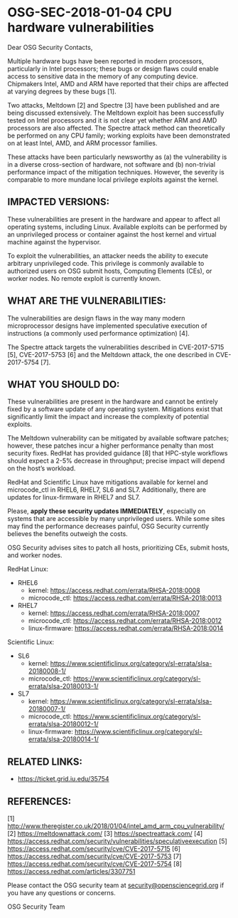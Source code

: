 # OSG-SEC-2018-01-04 CPU hardware vulnerabilities

Dear OSG Security Contacts,

Multiple hardware bugs have been reported in modern processors, particularly in Intel processors; these bugs or design flaws could enable access to sensitive data in the memory of any computing device. Chipmakers Intel, AMD and ARM have reported that their chips are affected at varying degrees by these bugs [1]. 

Two attacks, Meltdown [2] and Spectre [3] have been published and are being discussed extensively. The Meltdown exploit has been successfully tested on Intel processors and it is not clear yet whether ARM and AMD processors are also affected. The Spectre attack method can theoretically be performed on any CPU family; working exploits have been demonstrated on at least Intel, AMD, and ARM processor families.

These attacks have been particularly newsworthy as (a) the vulnerability is in a diverse cross-section of hardware, not software and (b) non-trivial performance impact of the mitigation techniques.  However, the severity is comparable to more mundane local privilege exploits against the kernel.

## IMPACTED VERSIONS:
These vulnerabilities are present in the hardware and appear to affect all operating systems, including Linux.  Available exploits can be performed by an unprivileged process or container against the host kernel and virtual machine against the hypervisor.

To exploit the vulnerabilities, an attacker needs the ability to execute arbitrary unprivileged code.  This privilege is commonly available to authorized users on OSG submit hosts, Computing Elements (CEs), or worker nodes.  No remote exploit is currently known.

## WHAT ARE THE VULNERABILITIES:
The vulnerabilities are design flaws in the way many modern microprocessor designs have implemented speculative execution of instructions (a commonly used performance optimization) [4]. 

The Spectre attack targets the vulnerabilities described in CVE-2017-5715 [5], CVE-2017-5753 [6] and the Meltdown attack, the one described in CVE-2017-5754 [7].

## WHAT YOU SHOULD DO:
These vulnerabilities are present in the hardware and cannot be entirely fixed by a software update of any operating system.  Mitigations exist that significantly limit the impact and increase the complexity of potential exploits.

The Meltdown vulnerability can be mitigated by available software patches; however, these patches incur a higher performance penalty than most security fixes.  RedHat has provided guidance [8] that HPC-style workflows should expect a 2-5% decrease in throughput; precise impact will depend on the host’s workload.

RedHat and Scientific Linux have mitigations available for kernel and microcode_ctl in RHEL6, RHEL7, SL6 and SL7. Additionally, there are updates for linux-firmware in RHEL7 and SL7. 

Please, **apply these security updates IMMEDIATELY**, especially on systems that are accessible by many unprivileged users. While some sites may find the performance decreases painful, OSG Security currently believes the benefits outweigh the costs.

OSG Security advises sites to patch all hosts, prioritizing CEs, submit hosts, and worker nodes.

RedHat Linux:
   - RHEL6
      - kernel: https://access.redhat.com/errata/RHSA-2018:0008
      - microcode_ctl: https://access.redhat.com/errata/RHSA-2018:0013
   - RHEL7
      - kernel: https://access.redhat.com/errata/RHSA-2018:0007
      - microcode_ctl: https://access.redhat.com/errata/RHSA-2018:0012
      - linux-firmware: https://access.redhat.com/errata/RHSA-2018:0014

Scientific Linux:
   - SL6
      - kernel: https://www.scientificlinux.org/category/sl-errata/slsa-20180008-1/
      - microcode_ctl: https://www.scientificlinux.org/category/sl-errata/slsa-20180013-1/
   - SL7
      - kernel: https://www.scientificlinux.org/category/sl-errata/slsa-20180007-1/
      - microcode_ctl: https://www.scientificlinux.org/category/sl-errata/slsa-20180012-1/
      - linux-firmware: https://www.scientificlinux.org/category/sl-errata/slsa-20180014-1/

## RELATED LINKS:
   - https://ticket.grid.iu.edu/35754

## REFERENCES:
[1] http://www.theregister.co.uk/2018/01/04/intel_amd_arm_cpu_vulnerability/ 
[2] https://meltdownattack.com/
[3] https://spectreattack.com/
[4] https://access.redhat.com/security/vulnerabilities/speculativeexecution
[5] https://access.redhat.com/security/cve/CVE-2017-5715
[6] https://access.redhat.com/security/cve/CVE-2017-5753
[7] https://access.redhat.com/security/cve/CVE-2017-5754
[8] https://access.redhat.com/articles/3307751

Please contact the OSG security team at security@opensciencegrid.org if you have any questions or concerns. 

OSG Security Team

